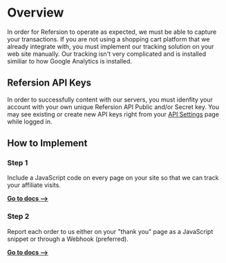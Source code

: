# Overview

In order for Refersion to operate as expected, we must be able to capture your transactions. If you are not using a shopping cart platform that we already integrate with, you must implement our tracking solution on your web site manually. Our tracking isn't very complicated and is installed similiar to how Google Analytics is installed.

## Refersion API Keys

In order to successfully content with our servers, you must idenfity your account with your own unique Refersion API Public and/or Secret key. You may see existing or create new API keys right from your [API Settings](https://www.refersion.com/settings) page while logged in.

## How to Implement

### Step 1

Include a JavaScript code on every page on your site so that we can track your affiliate visits.

**[Go to docs &#10230;]()**

### Step 2

Report each order to us either on your "thank you" page as a JavaScript snippet or through a Webhook (preferred).

**[Go to docs &#10230;]()**

